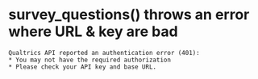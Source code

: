 # survey_questions() throws an error where URL & key are bad

    Qualtrics API reported an authentication error (401):
    * You may not have the required authorization
    * Please check your API key and base URL.


